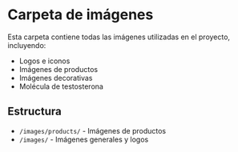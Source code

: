 # Carpeta de imágenes

Esta carpeta contiene todas las imágenes utilizadas en el proyecto, incluyendo:

- Logos e iconos
- Imágenes de productos
- Imágenes decorativas
- Molécula de testosterona

## Estructura

- `/images/products/` - Imágenes de productos
- `/images/` - Imágenes generales y logos